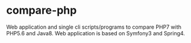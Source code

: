 # compare-php
Web application and single cli scripts/programs to compare PHP7 with PHP5.6 and Java8. Web application is based on Symfony3 and Spring4.
